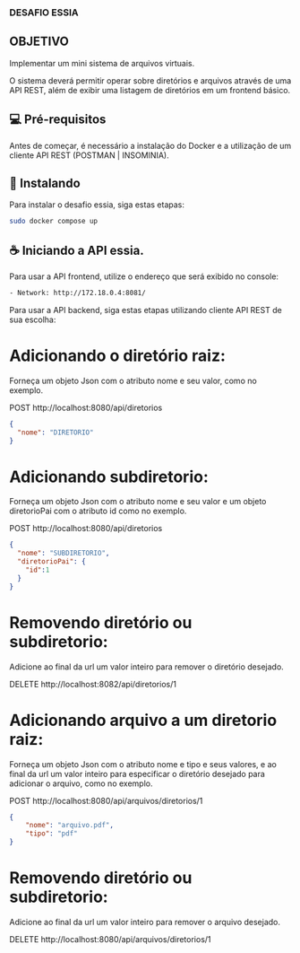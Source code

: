 ### DESAFIO ESSIA
## OBJETIVO
Implementar um mini sistema de arquivos virtuais.

O sistema deverá permitir operar sobre diretórios e arquivos através de uma API REST, além de exibir uma listagem de diretórios em um frontend básico.

## 💻 Pré-requisitos

Antes de começar, é necessário a instalação do Docker e a utilização de um cliente API REST (POSTMAN | INSOMINIA).

## 🚀 Instalando

Para instalar o desafio essia, siga estas etapas:

```bash
sudo docker compose up
```

## ☕ Iniciando a API essia.

Para usar a API frontend, utilize o endereço que será exibido no console:

```bash
- Network: http://172.18.0.4:8081/
```

Para usar a API backend, siga estas etapas utilizando cliente API REST de sua escolha:

# Adicionando o diretório raiz:
Forneça um objeto Json com o atributo nome e seu valor, como no exemplo.

POST http://localhost:8080/api/diretorios
```json
{
  "nome": "DIRETORIO"
}
```
# Adicionando subdiretorio:
Forneça um objeto Json com o atributo nome e seu valor e um objeto diretorioPai com o atributo id como no exemplo.

POST http://localhost:8080/api/diretorios
```json
{
  "nome": "SUBDIRETORIO",
  "diretorioPai": {
    "id":1
  }
}
```
# Removendo diretório ou subdiretorio:
Adicione ao final da url um valor inteiro para remover o diretório desejado.

DELETE http://localhost:8082/api/diretorios/1

# Adicionando arquivo a um diretorio raiz:
Forneça um objeto Json com o atributo nome e tipo e seus valores, e ao final da url um valor inteiro para especificar o diretório desejado para adicionar o arquivo, como no exemplo.

POST http://localhost:8080/api/arquivos/diretorios/1
```json
{
    "nome": "arquivo.pdf",
    "tipo": "pdf"
}
```
# Removendo diretório ou subdiretorio:
Adicione ao final da url um valor inteiro para remover o arquivo desejado.

DELETE http://localhost:8080/api/arquivos/diretorios/1



